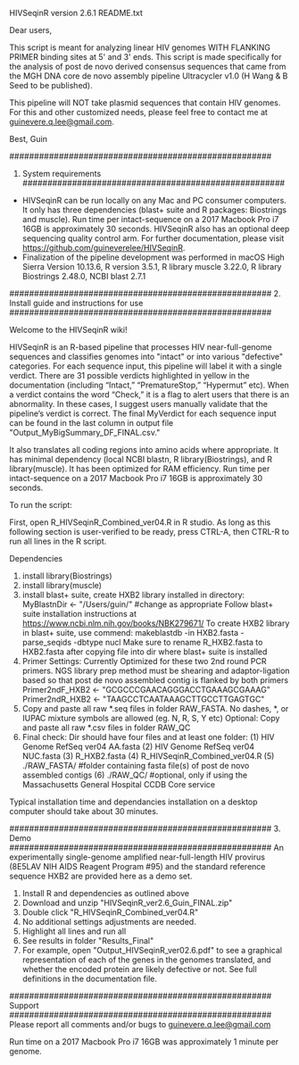 HIVSeqinR version 2.6.1 README.txt


Dear users,

This script is meant for analyzing linear HIV genomes WITH FLANKING PRIMER binding sites at 5' and 3' ends. This script is made specifically for the analysis of post de novo derived consensus sequences that came from the MGH DNA core de novo assembly pipeline Ultracycler v1.0 (H Wang & B Seed to be published).  

This pipeline will NOT take plasmid sequences that contain HIV genomes. For this and other customized needs, please feel free to contact me at guinevere.q.lee@gmail.com.

Best, 
Guin



#####################################################
1.  System requirements
#####################################################
- HIVSeqinR can be run locally on any Mac and PC consumer computers.  It only has three dependencies (blast+ suite and R packages: Biostrings and muscle).  Run time per intact-sequence on a 2017 Macbook Pro i7 16GB is approximately 30 seconds.  HIVSeqinR also has an optional deep sequencing quality control arm.  For further documentation, please visit https://github.com/guineverelee/HIVSeqinR.
- Finalization of the pipeline development was performed in macOS High Sierra Version 10.13.6, R version 3.5.1, R library muscle 3.22.0, R library Biostrings 2.48.0, NCBI blast 2.7.1


#####################################################
2. Install guide and instructions for use
#####################################################

Welcome to the HIVSeqinR wiki!

HIVSeqinR is an R-based pipeline that processes HIV near-full-genome sequences and classifies genomes into "intact" or into various "defective" categories. For each sequence input, this pipeline will label it with a single verdict. There are 31 possible verdicts highlighted in yellow in the documentation (including “Intact,” “PrematureStop,” “Hypermut” etc). When a verdict contains the word “Check,” it is a flag to alert users that there is an abnormality. In these cases, I suggest users manually validate that the pipeline’s verdict is correct. The final MyVerdict for each sequence input can be found in the last column in output file "Output_MyBigSummary_DF_FINAL.csv."

It also translates all coding regions into amino acids where appropriate. It has minimal dependency (local NCBI blastn, R library(Biostrings), and R library(muscle). It has been optimized for RAM efficiency. Run time per intact-sequence on a 2017 Macbook Pro i7 16GB is approximately 30 seconds.

To run the script:

First, open R_HIVSeqinR_Combined_ver04.R in R studio. As long as this following section is user-verified to be ready, press CTRL-A, then CTRL-R to run all lines in the R script.

Dependencies

1. install library(Biostrings)
2. install library(muscle)
3. install blast+ suite, create HXB2 library installed in directory: MyBlastnDir <- "/Users/guin/" #change as appropriate Follow blast+ suite installation instructions at https://www.ncbi.nlm.nih.gov/books/NBK279671/ To create HXB2 library in blast+ suite, use commend: makeblastdb -in HXB2.fasta -parse_seqids -dbtype nucl Make sure to rename R_HXB2.fasta to HXB2.fasta after copying file into dir where blast+ suite is installed
4. Primer Settings: Currently Optimized for these two 2nd round PCR primers. NGS library prep method must be shearing and adaptor-ligation based so that post de novo assembled contig is flanked by both primers Primer2ndF_HXB2 <- "GCGCCCGAACAGGGACCTGAAAGCGAAAG" Primer2ndR_HXB2 <- "TAAGCCTCAATAAAGCTTGCCTTGAGTGC"
5. Copy and paste all raw *.seq files in folder RAW_FASTA. No dashes, *, or IUPAC mixture symbols are allowed (eg. N, R, S, Y etc) Optional: Copy and paste all raw *.csv files in folder RAW_QC
6. Final check: Dir should have four files and at least one folder: (1) HIV Genome RefSeq ver04 AA.fasta (2) HIV Genome RefSeq ver04 NUC.fasta (3) R_HXB2.fasta (4) R_HIVSeqinR_Combined_ver04.R (5) ./RAW_FASTA/ #folder containing fasta file(s) of post de novo assembled contigs (6) ./RAW_QC/ #optional, only if using the Massachusetts General Hospital CCDB Core service

Typical installation time and dependancies installation on a desktop computer should take about 30 minutes.  


#####################################################
3.  Demo
#####################################################
An experimentally single-genome amplified near-full-length HIV provirus (8E5LAV NIH AIDS Reagent Program #95) and the standard reference sequence HXB2 are provided here as a demo set.
1. Install R and dependencies as outlined above 
2. Download and unzip "HIVSeqinR_ver2.6_Guin_FINAL.zip"
3. Double click "R_HIVSeqinR_Combined_ver04.R"
4. No additional settings adjustments are needed.
5. Highlight all lines and run all
6. See results in folder "Results_Final"
7. For example, open "Output_HIVSeqinR_ver02.6.pdf" to see a graphical representation of each of the genes in the genomes translated, and whether the encoded protein are likely defective or not.  See full definitions in the documentation file.


#####################################################
Support
#####################################################
Please report all comments and/or bugs to guinevere.q.lee@gmail.com





Run time on a 2017 Macbook Pro i7 16GB was approximately 1 minute per genome.

